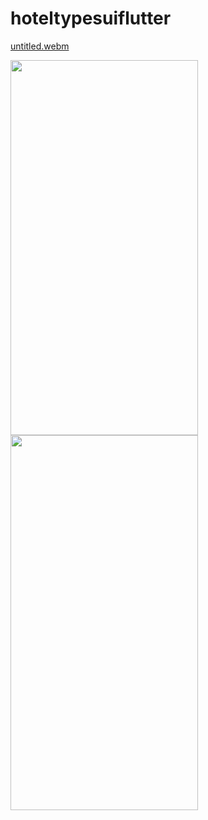 # hoteltypesuiflutter

[untitled.webm](https://user-images.githubusercontent.com/113675481/204857303-b0b0168a-1abb-4614-9878-ae0fcbd547e8.webm)




<img src = "https://user-images.githubusercontent.com/113675481/202519702-0e8e32a4-055d-4c6e-bb02-8fe1c5a73b50.png" width="300" height="600"/> <img src ="https://user-images.githubusercontent.com/113675481/204148085-3d44d956-c79d-4bfa-a8fe-ebde3c2f47c8.png" width="300" height="600" />  

